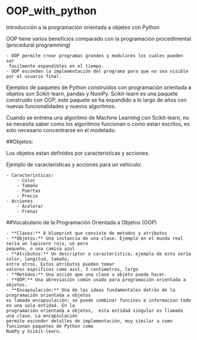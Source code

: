 # OOP_with_python


Introducción a la programación orientada a objetos con Python

OOP tiene varios beneficios comparado con la programacion procedimental (procedural programming)

	- OOP permite crear programas grandes y modulares los cuales pueden ser 
	 facilmente expandibles en el tiempo.
	- OOP esconden la implementación del programa para que no sea visible por el usuario final.
	
Ejemplos de paquetes de Python construidos con programación orientada a objetos son Scikit-learn, 
pandas y NumPy. Scikit-learn es una paquete construido con OOP, este paquete se ha expandido a lo 
largo de años con nuevas funcionalidades y nuevos algoritmos.

Cuando se entrena una algoritmo de Machine Learning con Scikit-learn, no se necesita saber como los
algoritmos funcionan o como estan escritos, es solo necesario  concentrarse en el modelado.

##Objetos:

Los objetos estan definidos por caracteristicas y acciones. 

Ejemplo de caracteristicas y acciones para un vehiculo:

	- Caracteristicas:
		- Color
		- Tamaño
		- Puertas
		- Precio
	- Acciones 
		- Acelerar
		- Frenar
		

##Vocabulario de la Programación Orientada a Objetos (OOP)

	- **Clases:** A blueprint que consiste de metodos y atributos
	- **Objetos:** Una instancia de una clase. Ejemplo en el mundo real sería un lapicero rojo, un pero 
	pequeño, o una camisa azul
	- **Atributos:** Un descriptor o caracteristica, ejemplo de esto sería color, longitud, tamaño, 
	entre otros. Estos atributos pueden tomar
	valores espcificos como azul, 3 centimetros, largo 
	- **Metódos:** Una acción que una clase u objeto puede hacer.
	- **OOP:** Una abreviación común usada para programación orientada a objetos.
	- **Encapsulación:** Una de las ideas fundamentales detrás de la programación orientada a objetos 
	es lamada encapsulación: se puede combinar funcines e informacion todo en una sola entidad. En la
	programación orientada a objetos,  esta entidad singular es llamada una clase. La encapsulación 
	permite esconder detalles de implementación, muy similar a como funcionan paquetes de Python como 
	NumPy y Scikit-learn.

